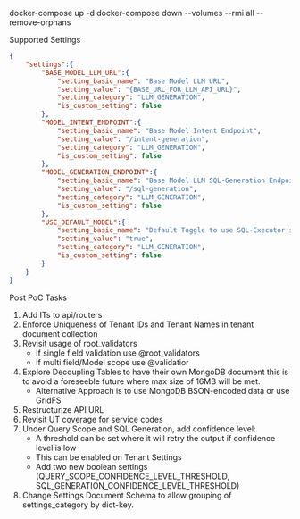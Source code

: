 docker-compose up -d
docker-compose down --volumes --rmi all --remove-orphans

Supported Settings
```json
{
    "settings":{
        "BASE_MODEL_LLM_URL":{
            "setting_basic_name": "Base Model LLM URL",
            "setting_value": "{BASE_URL_FOR_LLM_API_URL}",
            "setting_category": "LLM_GENERATION",
            "is_custom_setting": false
        },
        "MODEL_INTENT_ENDPOINT":{
            "setting_basic_name": "Base Model Intent Endpoint",        
            "setting_value": "/intent-generation",
            "setting_category": "LLM_GENERATION",
            "is_custom_setting": false
        },
        "MODEL_GENERATION_ENDPOINT":{
            "setting_basic_name": "Base Model LLM SQL-Generation Endpoint",        
            "setting_value": "/sql-generation",
            "setting_category": "LLM_GENERATION",
            "is_custom_setting": false
        },
        "USE_DEFAULT_MODEL":{
            "setting_basic_name": "Default Toggle to use SQL-Executor's LLM Model",        
            "setting_value": "true",
            "setting_category": "LLM_GENERATION",
            "is_custom_setting": false
        }
    }
}
```

Post PoC Tasks

1. Add ITs to api/routers
2. Enforce Uniqueness of Tenant IDs and Tenant Names in tenant document collection
3. Revisit usage of root_validators
    - If single field validation use @root_validators
    - If multi field/Model scope use @validatior
4. Explore Decoupling Tables to have their own MongoDB document this is to avoid a foreseeble future where max size of 16MB will be met. 
    - Alternative Approach is to use MongoDB BSON-encoded data or use GridFS
5. Restructurize API URL
6. Revisit UT coverage for service codes
7. Under Query Scope and SQL Generation, add confidence level:
    - A threshold can be set where it will retry the output if confidence level is low
    - This can be enabled on Tenant Settings
    - Add two new boolean settings (QUERY_SCOPE_CONFIDENCE_LEVEL_THRESHOLD, SQL_GENERATION_CONFIDENCE_LEVEL_THRESHOLD)
8. Change Settings Document Schema to allow grouping of settings_category by dict-key. 